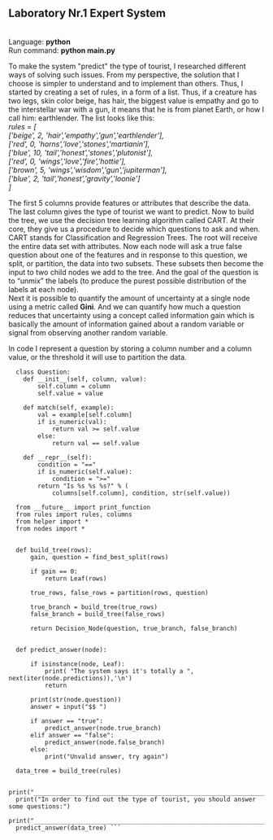 ## Laboratory Nr.1 Expert System
<br> 
Language: <b>python</b> <br>
Run command: <b>python main.py </b>

<br>

To make the system "predict" the type of tourist, I researched different ways of solving such issues. From my perspective, the solution that I choose is simpler to understand and to implement than others. Thus, I started by creating a set of rules, in a form of a list. Thus, if a creature has two legs, skin color beige, has hair, the biggest value is empathy and go to the interstellar war with a gun, it means that he is from planet Earth, or how I call him: earthlender. The list looks like this:
<br><i>rules = [
<br>    ['beige', 2, 'hair','empathy','gun','earthlender'],
<br>    ['red', 0, 'horns','love','stones','martianin'],
<br>['blue', 10, 'tail','honest','stones','plutonist'],
<br>    ['red', 0, 'wings','love','fire','hottie'],
<br>    ['brown', 5, 'wings','wisdom','gun','jupiterman'],
<br>   ['blue', 2, 'tail','honest','gravity','loonie']
<br>]</i>

The first 5 columns provide features or attributes that describe the data. The last column gives the type of tourist we want to predict.
Now to build the tree, we use the decision tree learning algorithm called CART. At their core, they give us a procedure to decide which questions to ask and when. CART stands for Classification
and Regression Trees.
The root will receive the entire data set with attributes. Now each node will ask a true false question about one of the features and in response to this question, we split, or partition,
the data into two subsets. These subsets then become the input to two child nodes we add to the tree. And the goal of the question is to “unmix” the labels (to produce the purest possible distribution of the labels at each node). 
<br>
Next it is possible to quantify the amount of uncertainty at a single node using a metric called <b> Gini</b>.
And we can quantify how much a question reduces that uncertainty using a concept called information gain which is basically the amount of information gained about a random variable or signal from observing another random variable.

In code I represent a question by storing a column number and a column value, or the threshold it will use to partition the data.
```
  class Question:
    def __init__(self, column, value):
        self.column = column
        self.value = value

    def match(self, example):
        val = example[self.column]
        if is_numeric(val):
            return val >= self.value
        else:
            return val == self.value

    def __repr__(self):
        condition = "=="
        if is_numeric(self.value):
            condition = ">="
        return "Is %s %s %s?" % (
            columns[self.column], condition, str(self.value)) 
```
```
  from __future__ import print_function
  from rules import rules, columns
  from helper import *
  from nodes import *


  def build_tree(rows):
      gain, question = find_best_split(rows)

      if gain == 0:
          return Leaf(rows)

      true_rows, false_rows = partition(rows, question)

      true_branch = build_tree(true_rows)
      false_branch = build_tree(false_rows)

      return Decision_Node(question, true_branch, false_branch)


  def predict_answer(node):

      if isinstance(node, Leaf):
          print( "The system says it's totally a ", next(iter(node.predictions)),'\n')
          return

      print(str(node.question))
      answer = input("$$ ")

      if answer == "true":
          predict_answer(node.true_branch)
      elif answer == "false":
          predict_answer(node.false_branch)
      else:
          print("Unvalid answer, try again")

  data_tree = build_tree(rules)

  print("__________________________________________________________________________\n")
  print("In order to find out the type of tourist, you should answer some questions:")
  print("__________________________________________________________________________\n")
  predict_answer(data_tree) ```
